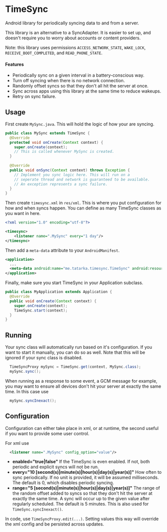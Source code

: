 TimeSync
========

Android library for periodically syncing data to and from a server.

This library is an alternative to a SyncAdapter. It is easier to set up, and doesn't require you to worry about accounts or content providers.

Note: this library uses permissions `ACCESS_NETWORK_STATE`, `WAKE_LOCK`, `RECEIVE_BOOT_COMPLETED`, and `READ_PHONE_STATE`.

#### Features
- Periodically sync on a given interval in a battery-conscious way.
- Turn off syncing when there is no network connection.
- Randomly offset syncs so that they don't all hit the server at once.
- Sync across apps using this library at the same time to reduce wakeups.
- Retry on sync failure.

## Usage
First create `MySync.java`. This will hold the logic of how your are syncing.

```java
public class MySync extends TimeSync {
  @Override
  protected void onCreate(Context context) {
    super.onCreate(context);
    // This is called whenever MySync is created.
  }
  
  @Override
  public void onSync(Context context) throws Exception {
    // Implement you sync logic here. This will run on a
    // seperate thread and network is guaranteed to be available.
    // An exception represents a sync failure.
  }
}
```

Then create `timesync.xml` in `res/xml`. This is where you put configuration for how and when syncs happen. You can define as many TimeSync classes as you want in here.

```xml
<?xml version="1.0" encoding="utf-8"?>

<timesync>
    <listener name=".MySync" every="1 day"/>
</timesync>
```

Then add a `meta-data` attribute to your `AndroidManifest`.

```xml
<application>
  ...
  <meta-data android:name="me.tatarka.timesync.TimeSync" android:resource="@xml/timesync"/>
</application>
```

Finally, make sure you start TimeSync in your Application subclass.

```java
public class MyApplication extends Application {
  @Override
  public void onCreate(Context context) {
    super.onCreate(context);
    TimeSync.start(context);
  }
}
```

## Running

Your sync class will automatically run based on it's configuration. If you want to start it manually, you can do so as well. Note that this will be ignored if your sync class is disabled.

```java
  TimeSyncProxy mySync = TimeSync.get(context, MySync.class);
  mySync.sync();
```

When running as a response to some event, a GCM message for example, you may want to ensure all devices don't hit your server at exactly the same time. In this case use

```java
  mySync.syncInexact();
```

## Configuration

Configuration can either take place in xml, or at runtime, the second useful if you want to provide some user control.

For xml use

```xml
  <listener name=".MySync" config_option="value"/>
```

- **enabled="true|false"** If the TimeSync is even enabled. If not, both periodic and explicit syncs will not be run.
- **every="10 [second(s)|minute(s)|hour(s)|day(s)|year(s)]"** How often to sync periodically. If no unit is provided, it will be assumed milliseconds. The default is 0, which disables periodic syncing.
- **range="5 [second(s)|minute(s)|hour(s)|day(s)|year(s)]"** The range of the random offset added to syncs so that they don't hit the server at exactly the same time. A sync will occur up to the given value after regularly scheduled. The default is 5 minutes. This is also used for `TimeSync.syncInexact()`.

In code, use `TimeSyncProxy.edit(...)`. Setting values this way will override the xml config and be persisted across updates.














